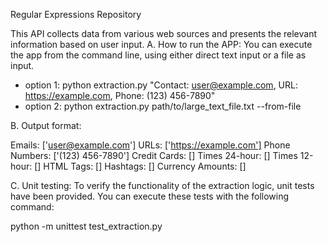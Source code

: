 Regular Expressions Repository


This API collects data from various web sources and presents the relevant information based on user input.
A. How to run the APP:
You can execute the app from the command line, using either direct text input or a file as input.

- option 1: python extraction.py "Contact: user@example.com, URL: https://example.com, Phone: (123) 456-7890"
- option 2: python extraction.py path/to/large_text_file.txt --from-file

B. Output format:

Emails: ['user@example.com']
URLs: ['https://example.com']
Phone Numbers: ['(123) 456-7890']
Credit Cards: []
Times 24-hour: []
Times 12-hour: []
HTML Tags: []
Hashtags: []
Currency Amounts: []

C. Unit testing:
To verify the functionality of the extraction logic, unit tests have been provided. You can execute these tests with the following command:

python -m unittest test_extraction.py
